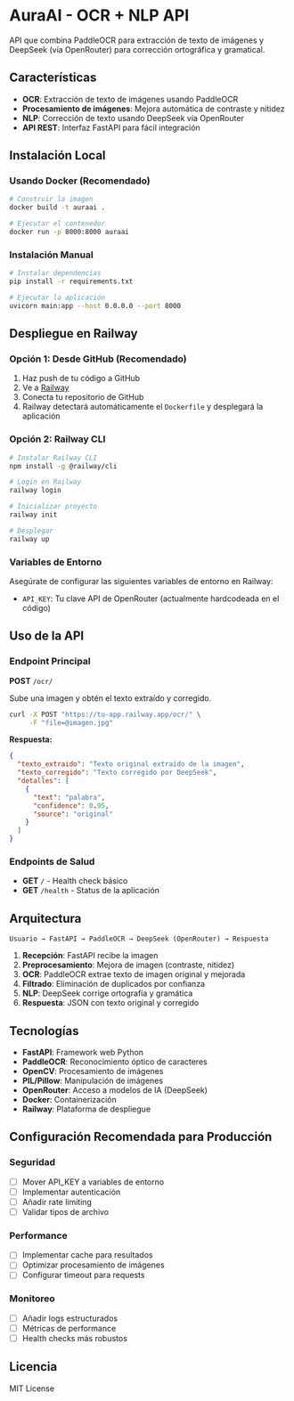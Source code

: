# AuraAI - OCR + NLP API

API que combina PaddleOCR para extracción de texto de imágenes y DeepSeek (vía OpenRouter) para corrección ortográfica y gramatical.

## Características

- **OCR**: Extracción de texto de imágenes usando PaddleOCR
- **Procesamiento de imágenes**: Mejora automática de contraste y nitidez
- **NLP**: Corrección de texto usando DeepSeek vía OpenRouter
- **API REST**: Interfaz FastAPI para fácil integración

## Instalación Local

### Usando Docker (Recomendado)

```bash
# Construir la imagen
docker build -t auraai .

# Ejecutar el contenedor
docker run -p 8000:8000 auraai
```

### Instalación Manual

```bash
# Instalar dependencias
pip install -r requirements.txt

# Ejecutar la aplicación
uvicorn main:app --host 0.0.0.0 --port 8000
```

## Despliegue en Railway

### Opción 1: Desde GitHub (Recomendado)

1. Haz push de tu código a GitHub
2. Ve a [Railway](https://railway.app)
3. Conecta tu repositorio de GitHub
4. Railway detectará automáticamente el `Dockerfile` y desplegará la aplicación

### Opción 2: Railway CLI

```bash
# Instalar Railway CLI
npm install -g @railway/cli

# Login en Railway
railway login

# Inicializar proyecto
railway init

# Desplegar
railway up
```

### Variables de Entorno

Asegúrate de configurar las siguientes variables de entorno en Railway:

- `API_KEY`: Tu clave API de OpenRouter (actualmente hardcodeada en el código)

## Uso de la API

### Endpoint Principal

**POST** `/ocr/`

Sube una imagen y obtén el texto extraído y corregido.

```bash
curl -X POST "https://tu-app.railway.app/ocr/" \
     -F "file=@imagen.jpg"
```

**Respuesta:**
```json
{
  "texto_extraido": "Texto original extraído de la imagen",
  "texto_corregido": "Texto corregido por DeepSeek",
  "detalles": [
    {
      "text": "palabra",
      "confidence": 0.95,
      "source": "original"
    }
  ]
}
```

### Endpoints de Salud

- **GET** `/` - Health check básico
- **GET** `/health` - Status de la aplicación

## Arquitectura

```
Usuario → FastAPI → PaddleOCR → DeepSeek (OpenRouter) → Respuesta
```

1. **Recepción**: FastAPI recibe la imagen
2. **Preprocesamiento**: Mejora de imagen (contraste, nitidez)
3. **OCR**: PaddleOCR extrae texto de imagen original y mejorada
4. **Filtrado**: Eliminación de duplicados por confianza
5. **NLP**: DeepSeek corrige ortografía y gramática
6. **Respuesta**: JSON con texto original y corregido

## Tecnologías

- **FastAPI**: Framework web Python
- **PaddleOCR**: Reconocimiento óptico de caracteres
- **OpenCV**: Procesamiento de imágenes
- **PIL/Pillow**: Manipulación de imágenes
- **OpenRouter**: Acceso a modelos de IA (DeepSeek)
- **Docker**: Containerización
- **Railway**: Plataforma de despliegue

## Configuración Recomendada para Producción

### Seguridad
- [ ] Mover API_KEY a variables de entorno
- [ ] Implementar autenticación
- [ ] Añadir rate limiting
- [ ] Validar tipos de archivo

### Performance
- [ ] Implementar cache para resultados
- [ ] Optimizar procesamiento de imágenes
- [ ] Configurar timeout para requests

### Monitoreo
- [ ] Añadir logs estructurados
- [ ] Métricas de performance
- [ ] Health checks más robustos

## Licencia

MIT License